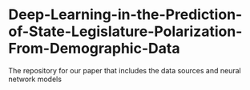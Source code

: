 # Deep-Learning-in-the-Prediction-of-State-Legislature-Polarization-From-Demographic-Data
The repository for our paper that includes the data sources and neural network models

